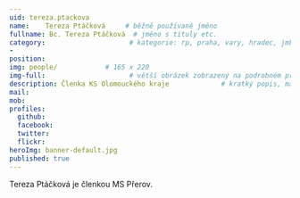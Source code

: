 ```yaml
---
uid: tereza.ptackova
name:    Tereza Ptáčková     # běžně používané jméno
fullname: Bc. Tereza Ptáčková  # jméno s tituly etc.
category:                     # kategorie: rp, praha, vary, hradec, jmk, senat
- 
position: 
img: people/            # 165 x 220
img-full:                     # větší obrázek zobrazený na podrobném profilu
description: Členka KS Olomouckého kraje             # kratký popis, max 160 znaků
mail: 
mob: 
profiles:
  github:
  facebook: 
  twitter:         
  flickr: 
heroImg: banner-default.jpg
published: true
---
```

Tereza Ptáčková je členkou MS Přerov.
